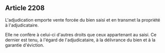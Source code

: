 Article 2208
----
L'adjudication emporte vente forcée du bien saisi et en transmet la propriété à
l'adjudicataire.

Elle ne confère à celui-ci d'autres droits que ceux appartenant au saisi. Ce
dernier est tenu, à l'égard de l'adjudicataire, à la délivrance du bien et à la
garantie d'éviction.
